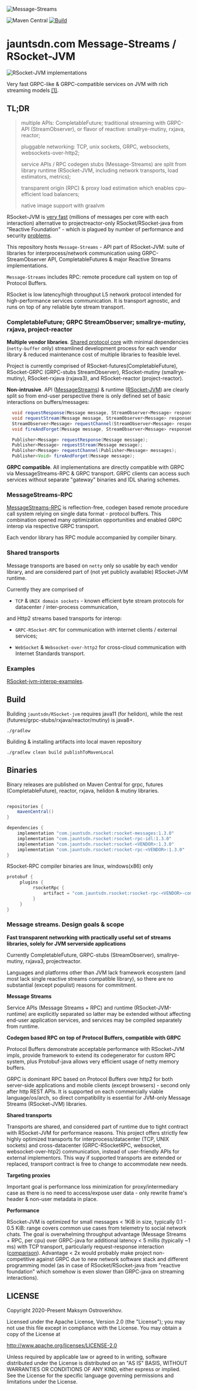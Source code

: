 ![Message-Streams](readme/mstreams.png)

![Maven Central](https://img.shields.io/maven-central/v/com.jauntsdn.rsocket/rsocket-bom)
[![Build](https://github.com/jauntsdn/rsocket-jvm/actions/workflows/ci-build.yml/badge.svg)](https://github.com/jauntsdn/rsocket-jvm/actions/workflows/ci-build.yml)

# jauntsdn.com Message-Streams / RSocket-JVM

![RSocket-JVM implementations](readme/impls_stripe.png)

Very fast GRPC-like & GRPC-compatible services on JVM with rich streaming models [[1]](https://jauntsdn.com/mstreams/).

## TL;DR

>multiple APIs: CompletableFuture; traditional streaming with GRPC-API (StreamObserver), or flavor of reactive: smallrye-mutiny, rxjava, reactor;
> 
>pluggable networking: TCP, unix sockets, GRPC, websockets, websockets-over-http2;
> 
>service APIs / RPC codegen stubs (Message-Streams) are split from library runtime (RSocket-JVM, including network transports, load estimators, metrics);
> 
>transparent origin (RPC) & proxy load estimation which enables cpu-efficient load balancers;
> 
>native image support with graalvm

RSocket-JVM is [very fast](https://jauntsdn.com/post/rsocket-summary/) (millions of messages per core with each interaction) alternative to 
projectreactor-only RSocket/RSocket-java from "Reactive Foundation" -
which is plagued by number of performance and security [problems](https://jauntsdn.com/post/rsocket-vs-spring/).

This repository hosts `Message-Streams` - API part of RSocket-JVM: suite of libraries for interprocess/network communication using GRPC-StreamObserver API, CompletableFutures & major
Reactive Streams implementations.  

`Message-Streams` includes RPC: remote procedure call system on top of Protocol Buffers.

RSocket is low latency/high throughput L5 network protocol 
intended for high-performance services communication. It is transport agnostic, and runs on top 
of any reliable byte stream transport.

### CompletableFuture; GRPC StreamObserver; smallrye-mutiny, rxjava, project-reactor

**Multiple vendor libraries**. [Shared protocol core](https://jauntsdn.com/post/rsocket-jvm/) with minimal dependencies 
(`netty-buffer` only) streamlined development process for each vendor library & reduced maintenance cost of multiple libraries to feasible level.

Project is currently comprised of RSocket-futures(CompletableFuture), RSocket-GRPC (GRPC-stubs StreamObserver), RSocket-mutiny (smallrye-mutiny), 
RSocket-rxjava (rxjava3), and RSocket-reactor (project-reactor).
 
**Non-intrusive**. API ([MessageStreams](https://github.com/jauntsdn/rsocket-jvm/blob/1.3.0/rsocket-reactor/src/main/java/com/jauntsdn/rsocket/MessageStreams.java)) & runtime ([RSocket-JVM](https://github.com/jauntsdn/rsocket-jvm/blob/1.3.0/rsocket-reactor/src/main/java/com/jauntsdn/rsocket/RSocket.java)) are clearly split so from end-user perspective there is 
only defined set of basic interactions on buffers/messages:

```groovy
  void requestResponse(Message message, StreamObserver<Message> responseObserver);
  void requestStream(Message message, StreamObserver<Message> responseObserver);
  StreamObserver<Message> requestChannel(StreamObserver<Message> responseObserver);
  void fireAndForget(Message message, StreamObserver<Message> responseObserver);
```

```groovy
  Publisher<Message> requestResponse(Message message);
  Publisher<Message> requestStream(Message message);
  Publisher<Message> requestChannel(Publisher<Message> messages);
  Publisher<Void> fireAndForget(Message message);
```

**GRPC compatible**. All implementations are directly compatible with GRPC via MessageStreams-RPC & GRPC transport.
GRPC clients can access such services without separate "gateway" binaries and IDL sharing schemes.

### MessageStreams-RPC 

[MessageStreams-RPC](https://jauntsdn.com/post/rsocket-grpc/) is reflection-free, codegen based remote procedure call system 
relying on single data format - protocol buffers. This combination opened many optimization opportunities and enabled 
GRPC interop via respective GRPC transport.

Each vendor library has RPC module accompanied by compiler binary.

### Shared transports

Message transports are based on `netty` only so usable by each vendor library, and are considered part 
of (not yet publicly available) RSocket-JVM runtime.

Currently they are comprised of 

* `TCP` & `UNIX domain sockets` - known efficient byte stream protocols for datacenter / inter-process communication,

and Http2 streams based transports for interop:

* `GRPC-RSocket-RPC` for communication with internet clients / external services;

* `WebSocket` & `Websocket-over-http2` for cross-cloud communication with Internet Standards transport.

### Examples

[RSocket-jvm-interop-examples](https://github.com/jauntsdn/messagestreams-grpc-interop-examples).

## Build

Building `jauntsdn/RSocket-jvm` requires java11 (for helidon), while the rest (futures/grpc-stubs/rxjava/reactor/mutiny) is java8+. 
```
./gradlew
```

Building & installing artifacts into local maven repository
```
./gradlew clean build publishToMavenLocal
```

## Binaries

Binary releases are published on Maven Central for grpc, futures (CompletableFuture), reactor, rxjava, helidon & mutiny libraries.

```groovy

repositories {
    mavenCentral()
}

dependencies {
    implementation "com.jauntsdn.rsocket:rsocket-messages:1.3.0"
    implementation "com.jauntsdn.rsocket:rsocket-rpc-idl:1.3.0"
    implementation "com.jauntsdn.rsocket:rsocket-<VENDOR>:1.3.0"
    implementation "com.jauntsdn.rsocket:rsocket-rpc-<VENDOR>:1.3.0"
}
```

RSocket-RPC compiler binaries are linux, windows(x86) only
```groovy
protobuf {
     plugins {
          rsocketRpc {
              artifact = "com.jauntsdn.rsocket:rsocket-rpc-<VENDOR>-compiler:1.3.0"
          }
     }
}
```

### Message streams. Design goals & scope

**Fast transparent networking with practically useful set of streams libraries, solely for JVM serverside applications**

Currently CompletableFuture, GRPC-stubs (StreamObserver), smallrye-mutiny, rxjava3, projectreactor.

Languages and platforms other than JVM lack framework ecosystem (and most lack single reactive streams compatible library),
so there are no substantial (except populist) reasons for commitment.   

**Message Streams**

Service APIs (Message Streams + RPC) and runtime (RSocket-JVM-runtime) are explicitly separated so latter may be extended
without affecting end-user application services, and services may be compiled separately from runtime.

**Codegen based RPC on top of Protocol Buffers, compatible with GRPC** 

Protocol Buffers demonstrate acceptable performance with RSocket-JVM impls, provide framework to extend 
its codegenerator for custom RPC system, plus Protobuf-java allows very efficient usage of netty memory buffers. 

GRPC is dominant RPC based on Protocol Buffers over http2 for both server-side applications and mobile clients (except browsers) - 
second only after http REST APIs. It is supported on each commercially viable language/os/arch, so direct compatibility 
is essential for JVM-only Message Streams (RSocket-JVM) libraries.

**Shared transports**

Transports are shared, and considered part of runtime due to tight contract with RSocket-JVM for performance reasons. 
This project offers strictly few highly optimized transports for interprocess/datacenter (TCP, UNIX sockets) 
and cross-datacenter (GRPC-RSocketRPC, websocket, websocket-over-htp2) communication, instead of user-friendly APIs for
external implementors. This way if supported transports are extended or replaced, transport contract
is free to change to accommodate new needs.   

**Targeting proxies**

Important goal is performance loss minimization for proxy/intermediary case as there is no need to access/expose user data -
only rewrite frame's header & non-user metadata in place.

**Performance**

RSocket-JVM is optimized for small messages < 1KiB in size, typically 0.1 - 0.5 KiB: range covers common use cases
from telemetry to social network chats. The goal is overwhelming throughput advantage 
(Message Streams + RPC, per cpu) over GRPC-java for additional latency < 5 millis (typically ~1 ms) 
with TCP transport, particularly request-response interaction ([comparison](https://jauntsdn.com/post/rsocket-vs-spring)). 
Advantage < 2x would probably make project non-competitive against GRPC due to new network software stack and different programming
model (as in case of RSocket/RSocket-java from "reactive foundation" which somehow is even slower than GRPC-java on streaming interactions).

## LICENSE

Copyright 2020-Present Maksym Ostroverkhov.

Licensed under the Apache License, Version 2.0 (the "License");
you may not use this file except in compliance with the License.
You may obtain a copy of the License at

http://www.apache.org/licenses/LICENSE-2.0

Unless required by applicable law or agreed to in writing, software
distributed under the License is distributed on an "AS IS" BASIS,
WITHOUT WARRANTIES OR CONDITIONS OF ANY KIND, either express or implied.
See the License for the specific language governing permissions and
limitations under the License.
 
